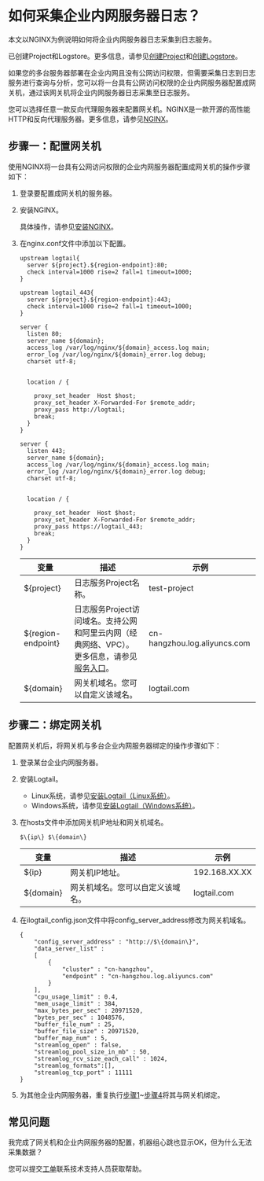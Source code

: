 # 如何采集企业内网服务器日志？

本文以NGINX为例说明如何将企业内网服务器日志采集到日志服务。

已创建Project和Logstore。更多信息，请参见[创建Project](/intl.zh-CN/数据采集/准备工作/管理Project.md)和[创建Logstore](/intl.zh-CN/数据采集/准备工作/管理Logstore.md)。

如果您的多台服务器部署在企业内网且没有公网访问权限，但需要采集日志到日志服务进行查询与分析，您可以将一台具有公网访问权限的企业内网服务器配置成网关机，通过该网关机将企业内网服务器日志采集至日志服务。

您可以选择任意一款反向代理服务器来配置网关机。NGINX是一款开源的高性能HTTP和反向代理服务器。更多信息，请参见[NGINX](https://www.nginx.com/resources/wiki/)。

## 步骤一：配置网关机

使用NGINX将一台具有公网访问权限的企业内网服务器配置成网关机的操作步骤如下：

1.  登录要配置成网关机的服务器。

2.  安装NGINX。

    具体操作，请参见[安装NGINX](https://www.nginx.com/resources/wiki/start/topics/tutorials/install/)。

3.  在nginx.conf文件中添加以下配置。

    ```
    upstream logtail{
      server ${project}.${region-endpoint}:80;
      check interval=1000 rise=2 fall=1 timeout=1000;
    }
    
    upstream logtail_443{
      server ${project}.${region-endpoint}:443;
      check interval=1000 rise=2 fall=1 timeout=1000;
    }
    
    server {
      listen 80;
      server_name ${domain};
      access_log /var/log/nginx/${domain}_access.log main;
      error_log /var/log/nginx/${domain}_error.log debug;
      charset utf-8;
    
    
      location / {
    
        proxy_set_header  Host $host;
        proxy_set_header X-Forwarded-For $remote_addr;
        proxy_pass http://logtail;
        break;
      }
    }
    
    server {
      listen 443;
      server_name ${domain};
      access_log /var/log/nginx/${domain}_access.log main;
      error_log /var/log/nginx/${domain}_error.log debug;
      charset utf-8;
    
    
      location / {
    
        proxy_set_header  Host $host;
        proxy_set_header X-Forwarded-For $remote_addr;
        proxy_pass https://logtail_443;
        break;
      }
    }
    ```

    |变量|描述|示例|
    |--|--|--|
    |$\{project\}|日志服务Project名称。|test-project|
    |$\{region-endpoint\}|日志服务Project访问域名。支持公网和阿里云内网（经典网络、VPC）。更多信息，请参见[服务入口](https://help.aliyun.com/document_detail/29008.htm#reference-wgx-pwq-zdb)。|cn-hangzhou.log.aliyuncs.com|
    |$\{domain\}|网关机域名。您可以自定义该域名。|logtail.com|


## 步骤二：绑定网关机

配置网关机后，将网关机与多台企业内网服务器绑定的操作步骤如下：

1.  登录某台企业内网服务器。

2.  安装Logtail。

    -   Linux系统，请参见[安装Logtail（Linux系统）](/intl.zh-CN/数据采集/Logtail采集/安装/安装Logtail（Linux系统）.md)。
    -   Windows系统，请参见[安装Logtail（Windows系统）](/intl.zh-CN/数据采集/Logtail采集/安装/安装Logtail（Windows系统）.md)。
3.  在hosts文件中添加网关机IP地址和网关机域名。

    ```
    $\{ip\} $\{domain\}
    ```

    |变量|描述|示例|
    |--|--|--|
    |$\{ip\}|网关机IP地址。|192.168.XX.XX|
    |$\{domain\}|网关机域名。您可以自定义该域名。|logtail.com|

4.  在ilogtail\_config.json文件中将config\_server\_address修改为网关机域名。

    ```
    {
        "config_server_address" : "http://$\{domain\}",
        "data_server_list" :
        [
            {
                "cluster" : "cn-hangzhou",
                "endpoint" : "cn-hangzhou.log.aliyuncs.com"
            }
        ],
        "cpu_usage_limit" : 0.4,
        "mem_usage_limit" : 384,
        "max_bytes_per_sec" : 20971520,
        "bytes_per_sec" : 1048576,
        "buffer_file_num" : 25,
        "buffer_file_size" : 20971520,
        "buffer_map_num" : 5,
        "streamlog_open" : false,
        "streamlog_pool_size_in_mb" : 50,
        "streamlog_rcv_size_each_call" : 1024,
        "streamlog_formats":[],
        "streamlog_tcp_port" : 11111
    }
    ```

5.  为其他企业内网服务器，重复执行[步骤1](#step_1y7_rjr_6cf)~[步骤4](#step_bns_ubd_ldu)将其与网关机绑定。


## 常见问题

我完成了网关机和企业内网服务器的配置，机器组心跳也显示OK，但为什么无法采集数据？

您可以提交[工单](https://workorder-intl.console.aliyun.com/console.htm)联系技术支持人员获取帮助。

